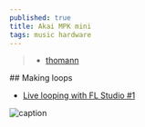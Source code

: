 ```yaml
---
published: true
title: Akai MPK mini
tags: music hardware
---
```

> - [thomann](https://www.thomann.de/fr/akai_mpk_mini_mk3.htm)

## Making loops
- [Live looping with FL Studio #1](https://www.youtube.com/watch?v=T_7k8IaA0yE)

![caption](https://thumbs.static-thomann.de/thumb/orig/pics/bdb/498231/15420811_800.webp)
